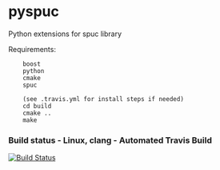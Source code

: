pyspuc
======

Python extensions for spuc library

Requirements:

		boost
		python
		cmake
		spuc

		(see .travis.yml for install steps if needed)
		cd build
		cmake ..
		make



### Build status - Linux, clang - Automated Travis Build
[![Build Status](https://travis-ci.org/audiofilter/pyspuc.png)](https://travis-ci.org/audiofilter/pyspuc)

